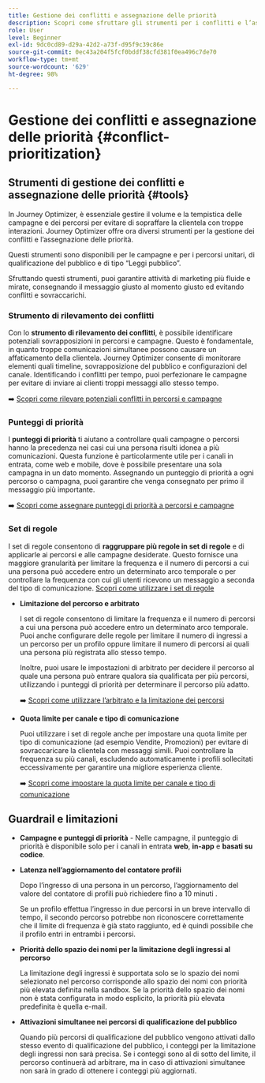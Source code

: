 ```yaml
---
title: Gestione dei conflitti e assegnazione delle priorità
description: Scopri come sfruttare gli strumenti per i conflitti e l’assegnazione delle priorità di Journey Optimizer.
role: User
level: Beginner
exl-id: 9dc0cd89-d29a-42d2-a73f-d95f9c39c86e
source-git-commit: 0ec43a204f5fcf0bddf38cfd381f0ea496c7de70
workflow-type: tm+mt
source-wordcount: '629'
ht-degree: 98%

---
```


# Gestione dei conflitti e assegnazione delle priorità {#conflict-prioritization}

## Strumenti di gestione dei conflitti e assegnazione delle priorità {#tools}

In Journey Optimizer, è essenziale gestire il volume e la tempistica delle campagne e dei percorsi per evitare di sopraffare la clientela con troppe interazioni. Journey Optimizer offre ora diversi strumenti per la gestione dei conflitti e l’assegnazione delle priorità.

Questi strumenti sono disponibili per le campagne e per i percorsi unitari, di qualificazione del pubblico e di tipo “Leggi pubblico”.

Sfruttando questi strumenti, puoi garantire attività di marketing più fluide e mirate, consegnando il messaggio giusto al momento giusto ed evitando conflitti e sovraccarichi.

### Strumento di rilevamento dei conflitti

Con lo **strumento di rilevamento dei conflitti**, è possibile identificare potenziali sovrapposizioni in percorsi e campagne. Questo è fondamentale, in quanto troppe comunicazioni simultanee possono causare un affaticamento della clientela. Journey Optimizer consente di monitorare elementi quali timeline, sovrapposizione del pubblico e configurazioni del canale. Identificando i conflitti per tempo, puoi perfezionare le campagne per evitare di inviare ai clienti troppi messaggi allo stesso tempo.

➡️ [Scopri come rilevare potenziali conflitti in percorsi e campagne](conflicts.md)

### Punteggi di priorità

I **punteggi di priorità** ti aiutano a controllare quali campagne o percorsi hanno la precedenza nei casi cui una persona risulti idonea a più comunicazioni. Questa funzione è particolarmente utile per i canali in entrata, come web e mobile, dove è possibile presentare una sola campagna in un dato momento. Assegnando un punteggio di priorità a ogni percorso o campagna, puoi garantire che venga consegnato per primo il messaggio più importante.

➡️ [Scopri come assegnare punteggi di priorità a percorsi e campagne](priority-scores.md)

### Set di regole

I set di regole consentono di **raggruppare più regole in set di regole** e di applicarle ai percorsi e alle campagne desiderate. Questo fornisce una maggiore granularità per limitare la frequenza e il numero di percorsi a cui una persona può accedere entro un determinato arco temporale o per controllare la frequenza con cui gli utenti ricevono un messaggio a seconda del tipo di comunicazione. [Scopri come utilizzare i set di regole](../conflict-prioritization/rule-sets.md)

* **Limitazione del percorso e arbitrato**

  I set di regole consentono di limitare la frequenza e il numero di percorsi a cui una persona può accedere entro un determinato arco temporale. Puoi anche configurare delle regole per limitare il numero di ingressi a un percorso per un profilo oppure limitare il numero di percorsi ai quali una persona più registrata allo stesso tempo.

  Inoltre, puoi usare le impostazioni di arbitrato per decidere il percorso al quale una persona può entrare qualora sia qualificata per più percorsi, utilizzando i punteggi di priorità per determinare il percorso più adatto.

  ➡️ [Scopri come utilizzare l’arbitrato e la limitazione dei percorsi](journey-capping.md)

* **Quota limite per canale e tipo di comunicazione**

  Puoi utilizzare i set di regole anche per impostare una quota limite per tipo di comunicazione (ad esempio Vendite, Promozioni) per evitare di sovraccaricare la clientela con messaggi simili. Puoi controllare la frequenza su più canali, escludendo automaticamente i profili sollecitati eccessivamente per garantire una migliore esperienza cliente.

  ➡️ [Scopri come impostare la quota limite per canale e tipo di comunicazione](../conflict-prioritization/channel-capping.md)

## Guardrail e limitazioni

* **Campagne e punteggi di priorità** - Nelle campagne, il punteggio di priorità è disponibile solo per i canali in entrata **web**, **in-app** e **basati su codice**.

* **Latenza nell’aggiornamento del contatore profili**

  Dopo l’ingresso di una persona in un percorso, l’aggiornamento del valore del contatore di profili può richiedere fino a 10 minuti .

  Se un profilo effettua l’ingresso in due percorsi in un breve intervallo di tempo, il secondo percorso potrebbe non riconoscere correttamente che il limite di frequenza è già stato raggiunto, ed è quindi possibile che il profilo entri in entrambi i percorsi.

* **Priorità dello spazio dei nomi per la limitazione degli ingressi al percorso**

  La limitazione degli ingressi è supportata solo se lo spazio dei nomi selezionato nel percorso corrisponde allo spazio dei nomi con priorità più elevata definita nella sandbox. Se la priorità dello spazio dei nomi non è stata configurata in modo esplicito, la priorità più elevata predefinita è quella e-mail.

* **Attivazioni simultanee nei percorsi di qualificazione del pubblico**

  Quando più percorsi di qualificazione del pubblico vengono attivati dallo stesso evento di qualificazione del pubblico, i conteggi per la limitazione degli ingressi non sarà precisa. Se i conteggi sono al di sotto del limite, il percorso continuerà ad arbitrare, ma in caso di attivazioni simultanee non sarà in grado di ottenere i conteggi più aggiornati.
